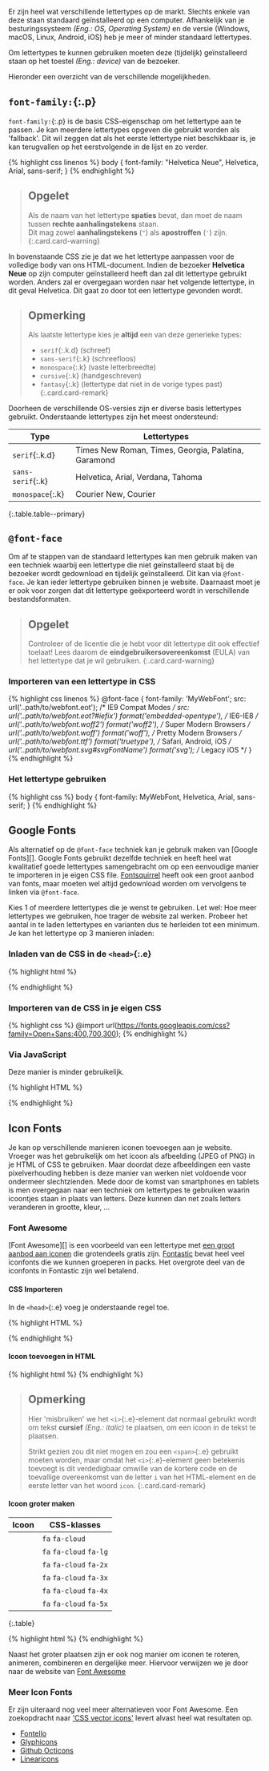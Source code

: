 
Er zijn heel wat verschillende lettertypes op de markt. Slechts enkele van deze staan standaard geïnstalleerd op een computer. Afhankelijk van je besturingssysteem *(Eng.: OS, Operating System)* en de versie (Windows, macOS, Linux, Android, iOS) heb je meer of minder standaard lettertypes.

Om lettertypes te kunnen gebruiken moeten deze (tijdelijk) geïnstalleerd staan op het toestel *(Eng.: device)* van de bezoeker.

Hieronder een overzicht van de verschillende mogelijkheden.

`font-family:`{:.p}
-------------------

`font-family:`{:.p} is de basis CSS-eigenschap om het lettertype aan te passen. Je kan meerdere lettertypes opgeven die gebruikt worden als 'fallback'. Dit wil zeggen dat als het eerste lettertype niet beschikbaar is, je kan terugvallen op het eerstvolgende in de lijst en zo verder.

{% highlight css linenos %}
body {
    font-family: "Helvetica Neue", Helvetica, Arial, sans-serif;
}
{% endhighlight %}

> Opgelet
> ---
> Als de naam van het lettertype **spaties** bevat, dan moet de naam tussen **rechte aanhalingstekens** staan.  
> Dit mag zowel **aanhalingstekens** (`"`) als **apostroffen** (`'`) zijn.
{:.card.card-warning}

In bovenstaande CSS zie je dat we het lettertype aanpassen voor de volledige body van ons HTML-document. Indien de bezoeker **Helvetica Neue** op zijn computer geïnstalleerd heeft dan zal dit lettertype gebruikt worden. Anders zal er overgegaan worden naar het volgende lettertype, in dit geval Helvetica. Dit gaat zo door tot een lettertype gevonden wordt.

> Opmerking
> ---
> Als laatste lettertype kies je **altijd** een van deze generieke types:
>
> - `serif`{:.k.d} (schreef)
> - `sans-serif`{:.k} (schreefloos)
> - `monospace`{:.k} (vaste letterbreedte)
> - `cursive`{:.k} (handgeschreven)
> - `fantasy`{:.k} (lettertype dat niet in de vorige types past)
{:.card.card-remark}

Doorheen de verschillende OS-versies zijn er diverse basis lettertypes gebruikt. Onderstaande lettertypes zijn het meest ondersteund:

| Type              | Lettertypes                                         |
|-------------------|-----------------------------------------------------|
| `serif`{:.k.d}    | Times New Roman, Times, Georgia, Palatina, Garamond |
| `sans-serif`{:.k} | Helvetica, Arial, Verdana, Tahoma                   |
| `monospace`{:.k}  | Courier New, Courier                                |
{:.table.table--primary}

`@font-face`
------------

Om af te stappen van de standaard lettertypes kan men gebruik maken van een techniek waarbij een lettertype die niet geïnstalleerd staat bij de bezoeker wordt gedownload en tijdelijk geïnstalleerd. Dit kan via `@font-face`. Je kan ieder lettertype gebruiken binnen je website. Daarnaast moet je er ook voor zorgen dat dit lettertype geëxporteerd wordt in verschillende bestandsformaten.

> Opgelet
> ---
> Controleer of de licentie die je hebt voor dit lettertype dit ook effectief toelaat! Lees daarom de **eindgebruikersovereenkomst** (EULA) van het lettertype dat je wil gebruiken.
{:.card.card-warning}

### Importeren van een lettertype in CSS

{% highlight css linenos %}
@font-face {
  font-family: 'MyWebFont';
  src: url('..path/to/webfont.eot'); /* IE9 Compat Modes */
  src: url('..path/to/webfont.eot?#iefix') format('embedded-opentype'), /* IE6-IE8 */
       url('..path/to/webfont.woff2') format('woff2'), /* Super Modern Browsers */
       url('..path/to/webfont.woff') format('woff'), /* Pretty Modern Browsers */
       url('..path/to/webfont.ttf')  format('truetype'), /* Safari, Android, iOS */
       url('..path/to/webfont.svg#svgFontName') format('svg'); /* Legacy iOS */
}
{% endhighlight %}

### Het lettertype gebruiken

{% highlight css %}
body {
    font-family: MyWebFont, Helvetica, Arial, sans-serif;
}
{% endhighlight %}

Google Fonts
------------

Als alternatief op de `@font-face` techniek kan je gebruik maken van [Google Fonts][]. Google Fonts gebruikt dezelfde techniek en heeft heel wat kwalitatief goede lettertypes samengebracht om op een eenvoudige manier te importeren in je eigen CSS file. [Fontsquirrel](https://www.fontsquirrel.com/fonts/list/hot_web) heeft ook een groot aanbod van fonts, maar moeten wel altijd gedownload worden om vervolgens te linken via `@font-face`.

Kies 1 of meerdere lettertypes die je wenst te gebruiken. Let wel: Hoe meer lettertypes we gebruiken, hoe trager de website zal werken. Probeer het aantal in te laden lettertypes en varianten dus te herleiden tot een minimum.
Je kan het lettertype op 3 manieren inladen:

### Inladen van de CSS in de `<head>`{:.e}

{% highlight html %}
<link rel="stylesheet" href="https://fonts.googleapis.com/css?family=Open+Sans:400,700,300">
{% endhighlight %}

### Importeren van de CSS in je eigen CSS

{% highlight css %}
@import url(https://fonts.googleapis.com/css?family=Open+Sans:400,700,300);
{% endhighlight %}

### Via JavaScript

Deze manier is minder gebruikelijk.

{% highlight HTML %}
<script>
  WebFontConfig = {
    google: { families: [ 'Open+Sans:400,700,300:latin' ] }
  };
  (function() {
    var wf = document.createElement('script');
    wf.src = ('https:' == document.location.protocol ? 'https' : 'http') +
      '://ajax.googleapis.com/ajax/libs/webfont/1/webfont.js';
    wf.type = 'text/javascript';
    wf.async = 'true';
    var s = document.getElementsByTagName('script')[0];
    s.parentNode.insertBefore(wf, s);
  })(); 
</script>
{% endhighlight %}

Icon Fonts
----------

Je kan op verschillende manieren iconen toevoegen aan je website. Vroeger was het gebruikelijk om het icoon als afbeelding (JPEG of PNG) in je HTML of CSS te gebruiken. Maar doordat deze afbeeldingen een vaste pixelverhouding hebben is deze manier van werken niet voldoende voor ondermeer slechtzienden. Mede door de komst van smartphones en tablets is men overgegaan naar een techniek om lettertypes te gebruiken waarin icoontjes staan in plaats van letters.
Deze kunnen dan net zoals letters veranderen in grootte, kleur, ...

### Font Awesome

[Font Awesome][] is een voorbeeld van een lettertype met [een groot aanbod aan iconen](https://fontawesome.io/icons/) die grotendeels gratis zijn. [Fontastic](http://fontastic.me/) bevat heel veel iconfonts die we kunnen groeperen in packs. Het overgrote deel van de iconfonts in Fontastic zijn wel betalend.

#### CSS Importeren

In de `<head>`{:.e} voeg je onderstaande regel toe.

{% highlight HTML %}
<link rel="stylesheet" href="https://maxcdn.bootstrapcdn.com/font-awesome/4.7.0/css/font-awesome.min.css">
{% endhighlight %}

#### Icoon toevoegen in HTML

<i class="fa fa-graduation-cap"></i>

{% highlight html %}
<i class="fa fa-graduation-cap"></i>
{% endhighlight %}

> Opmerking
> ---
> Hier 'misbruiken' we het `<i>`{:.e}-element dat normaal gebruikt wordt om tekst **cursief** *(Eng.: italic)* te plaatsen, om een icoon in de tekst te plaatsen.
>
> Strikt gezien zou dit niet mogen en zou een `<span>`{:.e} gebruikt moeten worden, maar omdat het `<i>`{:.e}-element geen betekenis toevoegt is dit verdedigbaar omwille van de kortere code en de toevallige overeenkomst van de letter `i` van het HTML-element en de eerste letter van het woord `icon`. 
{:.card.card-remark}

#### Icoon groter maken

| Icoon                             | CSS-klasses             |
|:---------------------------------:|-------------------------|
| <i class="fa fa-cloud"></i>       | `fa` `fa-cloud`         |
| <i class="fa fa-cloud fa-lg"></i> | `fa` `fa-cloud` `fa-lg` |
| <i class="fa fa-cloud fa-2x"></i> | `fa` `fa-cloud` `fa-2x` |
| <i class="fa fa-cloud fa-3x"></i> | `fa` `fa-cloud` `fa-3x` |
| <i class="fa fa-cloud fa-4x"></i> | `fa` `fa-cloud` `fa-4x` |
| <i class="fa fa-cloud fa-5x"></i> | `fa` `fa-cloud` `fa-5x` |
{:.table}

{% highlight html %}
<i class="fa fa-cloud"></i>
<i class="fa fa-cloud fa-lg"></i>
<i class="fa fa-cloud fa-2x"></i>
<i class="fa fa-cloud fa-3x"></i>
<i class="fa fa-cloud fa-4x"></i>
<i class="fa fa-cloud fa-5x"></i>
{% endhighlight %}

Naast het groter plaatsen zijn er ook nog manier om iconen te roteren, animeren, combineren en dergelijke meer.
Hiervoor verwijzen we je door naar de website van [Font Awesome](http://fontawesome.io/examples/)

### Meer Icon Fonts

Er zijn uiteraard nog veel meer alternatieven voor Font Awesome. Een zoekopdracht naar ['CSS vector icons'](http://lmgtfy.com/?q=css+vector+icons) levert alvast heel wat resultaten op.

 - [Fontello](http://fontello.com)
 - [Glyphicons](https://glyphicons.com)
 - [Github Octicons](https://octicons.github.com)
 - [Linearicons](https://linearicons.com/free#cdn)
